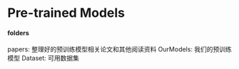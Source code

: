 # Pre-trained Models

#### folders

papers: 整理好的预训练模型相关论文和其他阅读资料
OurModels: 我们的预训练模型
Dataset: 可用数据集

